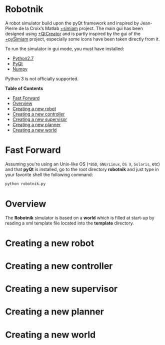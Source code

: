 Robotnik
========

A robot simulator build upon the pyQt framework and inspired
by Jean-Pierre de la Croix’s Matlab [+simiam](https://github.com/jdelacroix/simiam) project.
The main gui has been designed using [+QtCreator](http://qt-project.org/wiki/Category:Tools::QtCreator)
and is partly inspired by the gui of the
[+pySimiam](http://sourceforge.net/projects/pysimiam/) project, especially
some icons have been taken directly from it.

To run the simulator in gui mode, you must have installed:
* [Python2.7](http://www.python.org/getit/)
* [PyQt](http://www.riverbankcomputing.com/software/pyqt/intro)
* [Numpy](https://www.python.org/downloads/)

Python 3 is not officially supported.

**Table of Contents**

- [Fast Forward](#fast-forward)
- [Overview](#overview)
- [Creating a new robot](#robot)
- [Creating a new controller](#create-a-new-controller)
- [Creating a new supervisor](#create-a-new-supervisor)
- [Creating a new planner](#create-a-new-planner)
- [Creating a new world](#create-a-new-world)

# Fast Forward #

Assuming you're using an Unix-like OS (`*BSD`, `GNU/Linux`, `OS X`, `Solaris`,
etc) and that **pyQt** is installed, go to the root directory **robotnik** and
just type in your favorite shell the following command:

```python
python robotnik.py
```

# Overview #

The **Robotnik** simulator is based on a **world** which is filled at start-up
by reading a xml template file located into the **template** directory.

# Creating a new robot #

# Creating a new controller #

# Creating a new supervisor #

# Creating a new planner #

# Creating a new world #

